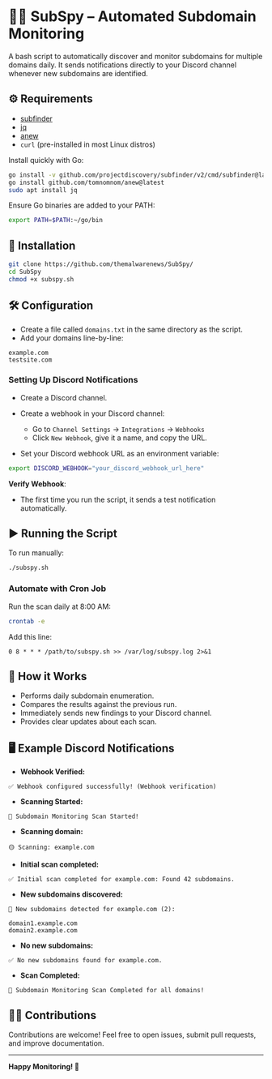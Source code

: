 # 🕵️‍♂️ SubSpy – Automated Subdomain Monitoring

A bash script to automatically discover and monitor subdomains for multiple domains daily. It sends notifications directly to your Discord channel whenever new subdomains are identified.

## ⚙️ Requirements

- [subfinder](https://github.com/projectdiscovery/subfinder)
- [jq](https://stedolan.github.io/jq/download/)
- [anew](https://github.com/tomnomnom/anew)
- `curl` (pre-installed in most Linux distros)

Install quickly with Go:

```bash
go install -v github.com/projectdiscovery/subfinder/v2/cmd/subfinder@latest
go install github.com/tomnomnom/anew@latest
sudo apt install jq
```

Ensure Go binaries are added to your PATH:

```bash
export PATH=$PATH:~/go/bin
```

## 🚀 Installation

```bash
git clone https://github.com/themalwarenews/SubSpy/
cd SubSpy
chmod +x subspy.sh
```

## 🛠️ Configuration

- Create a file called `domains.txt` in the same directory as the script.
- Add your domains line-by-line:

```
example.com
testsite.com
```

### Setting Up Discord Notifications

- Create a Discord channel.

- Create a webhook in your Discord channel:

  - Go to `Channel Settings` → `Integrations` → `Webhooks`
  - Click `New Webhook`, give it a name, and copy the URL.

- Set your Discord webhook URL as an environment variable:

```bash
export DISCORD_WEBHOOK="your_discord_webhook_url_here"
```

**Verify Webhook**:

- The first time you run the script, it sends a test notification automatically.

## ▶️ Running the Script

To run manually:

```bash
./subspy.sh
```

### Automate with Cron Job

Run the scan daily at 8:00 AM:

```bash
crontab -e
```

Add this line:

```cron
0 8 * * * /path/to/subspy.sh >> /var/log/subspy.log 2>&1
```

## 📌 How it Works

- Performs daily subdomain enumeration.
- Compares the results against the previous run.
- Immediately sends new findings to your Discord channel.
- Provides clear updates about each scan.

## 🖥️ Example Discord Notifications

- **Webhook Verified:**

```
✅ Webhook configured successfully! (Webhook verification)
```

- **Scanning Started:**

```
🔄 Subdomain Monitoring Scan Started!
```

- **Scanning domain:**

```
🟡 Scanning: example.com
```

- **Initial scan completed:**

```
✅ Initial scan completed for example.com: Found 42 subdomains.
```

- **New subdomains discovered:**

```
🚨 New subdomains detected for example.com (2):

domain1.example.com
domain2.example.com
```

- **No new subdomains:**

```
✅ No new subdomains found for example.com.
```

- **Scan Completed:**

```
🏁 Subdomain Monitoring Scan Completed for all domains!
```

## 🧑‍💻 Contributions

Contributions are welcome! Feel free to open issues, submit pull requests, and improve documentation.

---

**Happy Monitoring! 🔎**
